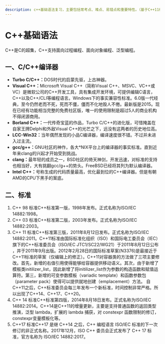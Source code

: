 ```yaml
---
description: c++基础语法复习，主要包括常考点、难点、易错点和重要特性。（基于C++11标准，涉及到C++14标准和C++17标准的新特性会说明）
---
```


# C++基础语法

C++是C的超集，C++支持面向过程编程、面向对象编程、泛型编程。

## **一、C/C++编译器**

* **Turbo C/C++：**&#x44;OS时代的启蒙先驱，上古神器。
* **Visual C++：**&#x4D;icrosoft Visual C++（简称Visual C++、MSVC、VC++或VC）是微软公司的C++开发工具，具有集成开发环境，可提供编辑C语言，C++以及C++/CLI等编程语言。Windows下的事实兼容性标准。6.0版一代经典，至今仍然老而不死，死而不僵，僵而不化地毁人不倦。最新版是2015。现在已经有功能相当完整的免费社区版，唯一的使用限制是超过5人的商业机构不得闭源商用。
* **Borland C++：**&#x4E00;代传奇宝蓝的作品，Turbo C/C++的进化版，可惜掩盖在自家王牌Delphi和外敌Visual C++的光芒之下，远没有这两者的历史地位高。
* **LCC-Win32：**&#x5F53;年偶然发现的小品C编译器，编译速度很不错。不过并未进入过主流。
* **gcc/g++：**&#x47;NU社区的神作，各大\*NIX平台上的编译器的事实标准。直到近年来clang的兴起才开始受到挑战。
* **clang：**&#x6700;年轻的成员之一，BSD社区的倚天神剑，开发迅速，对标准的支持也相当好，大有挑翻gcc/g++的势头。FreeBSD已经将其列为默认编译器。
* **Intel C++：**&#x53F7;称生成的代码质量最高，优化最到位的C++编译器。但是有朝AMD的CPU下黑手的案底。

## **二、标准**

1. C++ 98 标准C++标准第一版，1998年发布。正式名称为ISO/IEC 14882:1998。
2. C++ 03 标准C++标准第二版，2003年发布。正式名称为ISO/IEC 14882:2003。
3. C++ 11 标准C++标准第三版，2011年8月12日发布。正式名称为ISO/IEC 14882:2011。C++11标准由国际标准化组织（ISO）和国际电工委员会（IEC）旗下的C++标准委员会（ISO/IEC JTC1/SC22/WG21）于2011年8月12日公布 ，并于2011年9月出版。2012年2月28日的国际标准草案(N3376)是最接近于C++11标准的草案（仅编辑上的修正）。C++11对容器类的方法做了三项主要修改。首先，新增的右值引用使得能够给容器提供移动语义。其次，由于新增了模板类initilizer\_list，因此新增了将initilizer\_list作为参数的构造函数和赋值运算符。第三，新增的可变参数模板（variadic template）和函数参数包（parameter pack）使得可以提供就地创建（emplacement）方法。  自C++11之后，C++标准委员会每三年发布一个新标准，时间控制非常严格。所以出现了C++14、C++17、C++20。
4. C++ 14 标准C++标准第四版，2014年8月18日发布。正式名称为ISO/IEC 14882:2014。C++14是C++11的增量更新，主要是支持普通函数的返回类型推演，泛型 lambda，扩展的 lambda 捕获，对 constexpr 函数限制的修订，constexpr变量模板化等。
5. C++17 标准C++17 是继 C++14 之后，C++ 编程语言 ISO/IEC 标准的下一次修订的非正式名称。2017年12月，ISO C++ 委员会正式发布了 C++ 17 标准，官方名称为 ISO/IEC 14882:2017。

